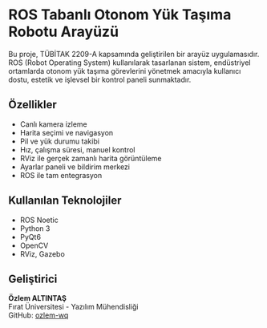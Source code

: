 # ROS Tabanlı Otonom Yük Taşıma Robotu Arayüzü

Bu proje, TÜBİTAK 2209-A kapsamında geliştirilen bir arayüz uygulamasıdır. ROS (Robot Operating System) kullanılarak tasarlanan sistem, endüstriyel ortamlarda otonom yük taşıma görevlerini yönetmek amacıyla kullanıcı dostu, estetik ve işlevsel bir kontrol paneli sunmaktadır.

## Özellikler

- Canlı kamera izleme
- Harita seçimi ve navigasyon
- Pil ve yük durumu takibi
- Hız, çalışma süresi, manuel kontrol
- RViz ile gerçek zamanlı harita görüntüleme
- Ayarlar paneli ve bildirim merkezi
- ROS ile tam entegrasyon

## Kullanılan Teknolojiler

- ROS Noetic
- Python 3
- PyQt6
- OpenCV
- RViz, Gazebo

## Geliştirici
**Özlem ALTINTAŞ**  
Fırat Üniversitesi - Yazılım Mühendisliği  
GitHub: [ozlem-wq](https://github.com/ozlem-wq)
